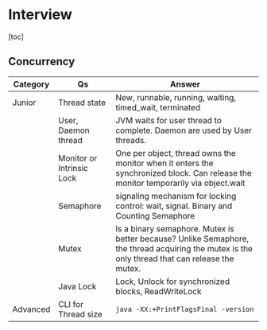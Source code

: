 # Interview

[toc]

## Concurrency

| Category | Qs                        | Answer                                                       |
| -------- | ------------------------- | ------------------------------------------------------------ |
| Junior   | Thread state              | New, runnable, running, waiting, timed_wait, terminated      |
|          | User, Daemon thread       | JVM waits for user thread to complete. Daemon are used by User threads. |
|          | Monitor or Intrinsic Lock | One per object, thread owns the monitor when it enters the synchronized block. Can release the monitor temporarily via object.wait |
|          | Semaphore                 | signaling mechanism for locking control: wait, signal. Binary and Counting Semaphore |
|          | Mutex                     | Is a binary semaphore. Mutex is better because? Unlike Semaphore, the thread acquiring the mutex is the only thread that can release the mutex. |
|          | Java Lock                 | Lock, Unlock for synchronized blocks, ReadWriteLock          |
| Advanced | CLI for Thread size       | `java -XX:+PrintFlagsFinal -version`                         |



